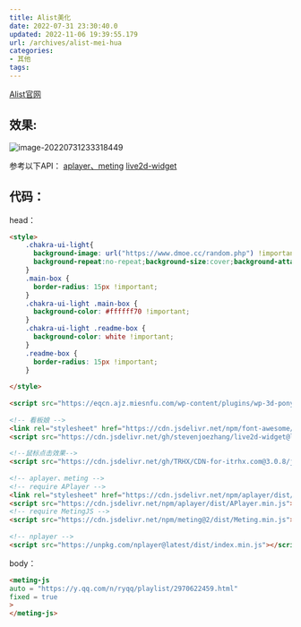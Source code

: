 ```yaml
---
title: Alist美化
date: 2022-07-31 23:30:40.0
updated: 2022-11-06 19:39:55.179
url: /archives/alist-mei-hua
categories: 
- 其他
tags: 
---
```


[Alist官网](https://github.com/alist-org/alist)

## 效果:

![image-20220731233318449](https://cdn.jsdelivr.net/gh/WRXinYue/PictureCDN/img/image-20220731233318449.png)

参考以下API：
[aplayer、meting](https://github.com/metowolf/MetingJS)
[live2d-widget](https://github.com/stevenjoezhang/live2d-widget)

## 代码：

head：

```html
<style>
    .chakra-ui-light{
      background-image: url("https://www.dmoe.cc/random.php") !important;
      background-repeat:no-repeat;background-size:cover;background-attachment:fixed;background-position-x:center;
    }
    .main-box {
      border-radius: 15px !important;
    }
    .chakra-ui-light .main-box {
      background-color: #ffffff70 !important;
    }
    .chakra-ui-light .readme-box {
      background-color: white !important;
    }
    .readme-box {
      border-radius: 15px !important;
    }
 
</style>
 
<script src="https://eqcn.ajz.miesnfu.com/wp-content/plugins/wp-3d-pony/live2dw/lib/L2Dwidget.min.js"></script>
 
<!-- 看板娘 -->
<link rel="stylesheet" href="https://cdn.jsdelivr.net/npm/font-awesome/css/font-awesome.min.css">
<script src="https://cdn.jsdelivr.net/gh/stevenjoezhang/live2d-widget@latest/autoload.js"></script>
 
<!--鼠标点击效果-->
<script src="https://cdn.jsdelivr.net/gh/TRHX/CDN-for-itrhx.com@3.0.8/js/maodian.js"></script>
 
<!-- aplayer、meting -->
<!-- require APlayer -->
<link rel="stylesheet" href="https://cdn.jsdelivr.net/npm/aplayer/dist/APlayer.min.css">
<script src="https://cdn.jsdelivr.net/npm/aplayer/dist/APlayer.min.js"></script>
<!-- require MetingJS -->
<script src="https://cdn.jsdelivr.net/npm/meting@2/dist/Meting.min.js"></script>
 
<!-- nplayer -->
<script src="https://unpkg.com/nplayer@latest/dist/index.min.js"></script>
```

body：

```html
<meting-js 
auto = "https://y.qq.com/n/ryqq/playlist/2970622459.html"
fixed = true
>
</meting-js>
```

